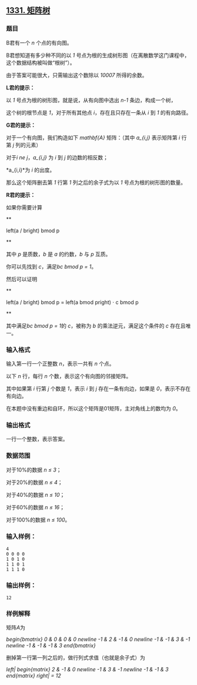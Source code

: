 ## [1331. 矩阵树](https://www.acwing.com/problem/content/1333/)

### 题目

B君有一个 *n* 个点的有向图。

B君想知道有多少种不同的以 *1* 号点为根的生成树形图（在离散数学这门课程中，这个数据结构被叫做“根树”）。

由于答案可能很大，只需输出这个数除以 *10007* 所得的余数。

**L君的提示：**

以 *1* 号点为根的树形图，就是说，从有向图中选出 *n-1* 条边，构成一个树，

这个树的根节点是 *1*，对于所有其他点 *i*，存在且只存在一条从 *i* 到 *1* 的有向路径。

**G君的提示：**

对于一个有向图，我们构造如下 *mathbf{A}* 矩阵：（其中 *a_{i,j}* 表示矩阵第 *i* 行第 *j* 列的元素）

对于*i ne j*，*a_{i,j}* 为 *i* 到 *j* 的边数的相反数；

*a_{i,i}*为 *i* 的出度。

那么这个矩阵删去第 *1* 行第 *1* 列之后的余子式为以 *1* 号点为根的树形图的数量。

**R君的提示：**

如果你需要计算

**

left(a / bright) bmod p

**

其中 *p* 是质数，*b* 是 *a* 的约数，*b* 与 *p* 互质。

你可以先找到 *c*，满足*bc bmod p = 1*。

然后可以证明

**

left(a / bright) bmod p = left(a bmod pright) ⋅ c bmod p

**

其中满足*bc bmod p = 1*的 *c*，被称为 *b* 的乘法逆元，满足这个条件的 *c* 存在且唯一。

### 输入格式

输入第一行一个正整数 *n*，表示一共有 *n* 个点。

以下 *n* 行，每行 *n* 个数，表示这个有向图的邻接矩阵。

其中如果第 *i* 行第 *j* 个数是 *1*，表示 *i* 到 *j* 存在一条有向边，如果是 *0*，表示不存在有向边。

在本题中没有重边和自环，所以这个矩阵是01矩阵，主对角线上的数均为 *0*。

### 输出格式

一行一个整数，表示答案。

### 数据范围

对于10%的数据 *n ≤ 3*；

对于20%的数据 *n ≤ 4*；

对于40%的数据 *n ≤ 10*；

对于60%的数据 *n ≤ 16*；

对于100%的数据 *n ≤ 100*。

### 输入样例：

```
4
0 0 0 0
1 0 1 0
1 1 0 1
1 1 1 0
```

### 输出样例：

```
12
```

### 样例解释

矩阵*A*为

*begin{bmatrix} 0 & 0 & 0 & 0 newline -1 & 2 & -1 & 0 newline -1 & -1 & 3 & -1 newline -1 & -1 & -1 & 3 end{bmatrix}*

删掉第一行第一列之后的，做行列式求值（也就是余子式）为

*left| begin{matrix} 2 & -1 & 0 newline -1 & 3 & -1 newline -1 & -1 & 3 end{matrix} right| = 12*
